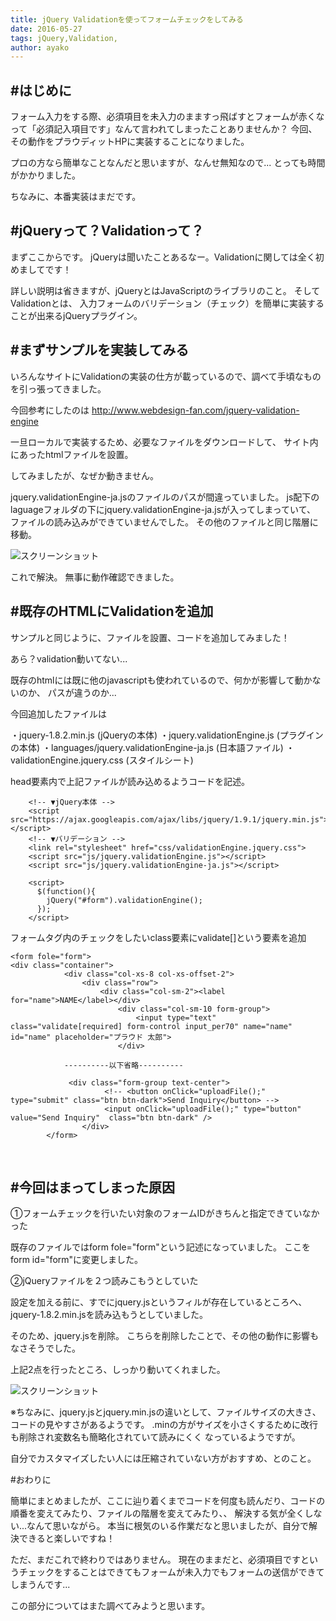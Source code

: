 ```yaml
---
title: jQuery Validationを使ってフォームチェックをしてみる
date: 2016-05-27
tags: jQuery,Validation,
author: ayako
---
```


#はじめに
---

フォーム入力をする際、必須項目を未入力のまますっ飛ばすとフォームが赤くなって「必須記入項目です」なんて言われてしまったことありませんか？
今回、その動作をプラウディットHPに実装することになりました。

プロの方なら簡単なことなんだと思いますが、なんせ無知なので...
とっても時間がかかりました。

ちなみに、本番実装はまだです。
<br>

#jQueryって？Validationって？
---

まずここからです。
jQueryは聞いたことあるなー。Validationに関しては全く初めましてです！

詳しい説明は省きますが、jQueryとはJavaScriptのライブラリのこと。
そしてValidationとは、
入力フォームのバリデーション（チェック）を簡単に実装することが出来るjQueryプラグイン。
<br>

#まずサンプルを実装してみる
---

いろんなサイトにValidationの実装の仕方が載っているので、調べて手頃なものを引っ張ってきました。

今回参考にしたのは
http://www.webdesign-fan.com/jquery-validation-engine

一旦ローカルで実装するため、必要なファイルをダウンロードして、
サイト内にあったhtmlファイルを設置。

してみましたが、なぜか動きません。

jquery.validationEngine-ja.jsのファイルのパスが間違っていました。
js配下のlaguageフォルダの下にjquery.validationEngine-ja.jsが入ってしまっていて、
ファイルの読み込みができていませんでした。
その他のファイルと同じ階層に移動。

![スクリーンショット](./2016/0527_validation/validation_test_1.png)

これで解決。
無事に動作確認できました。
<br>

#既存のHTMLにValidationを追加
---

サンプルと同じように、ファイルを設置、コードを追加してみました！

あら？validation動いてない...

既存のhtmlには既に他のjavascriptも使われているので、何かが影響して動かないのか、
パスが違うのか...

今回追加したファイルは

・jquery-1.8.2.min.js (jQueryの本体)
・jquery.validationEngine.js (プラグインの本体)
・languages/jquery.validationEngine-ja.js (日本語ファイル)
・validationEngine.jquery.css (スタイルシート)

head要素内で上記ファイルが読み込めるようコードを記述。

```
    <!-- ▼jQuery本体 -->
    <script src="https://ajax.googleapis.com/ajax/libs/jquery/1.9.1/jquery.min.js"></script>
    <!-- ▼バリデーション -->
    <link rel="stylesheet" href="css/validationEngine.jquery.css">
    <script src="js/jquery.validationEngine.js"></script>
    <script src="js/jquery.validationEngine-ja.js"></script>
    
    <script>
      $(function(){
        jQuery("#form").validationEngine();
      });
    </script>
```

フォームタグ内のチェックをしたいclass要素にvalidate[]という要素を追加

```
<form fole="form">
<div class="container">
	 		<div class="col-xs-8 col-xs-offset-2">
  				<div class="row">
   	 				<div class="col-sm-2"><label for="name">NAME</label></div>
   	 					<div class="col-sm-10 form-group">
   	   						<input type="text" class="validate[required] form-control input_per70" name="name"  id="name" placeholder="プラウド 太郎">
   	 					</div>
   	 					
   	 		----------以下省略----------

    		 <div class="form-group text-center">
               		 <!-- <button onClick="uploadFile();" type="submit" class="btn btn-dark">Send Inquiry</button> -->
                     <input onClick="uploadFile();" type="button" value="Send Inquiry"  class="btn btn-dark" />
          		</div>
   		</form>

```
<br>

#今回はまってしまった原因
---

①フォームチェックを行いたい対象のフォームIDがきちんと指定できていなかった

既存のファイルではform fole="form"という記述になっていました。
ここをform id="form"に変更しました。

②jQueryファイルを２つ読みこもうとしていた

設定を加える前に、すでにjquery.jsというフィルが存在しているところへ、
jquery-1.8.2.min.jsを読み込もうとしていました。

そのため、jquery.jsを削除。
こちらを削除したことで、その他の動作に影響もなさそうでした。

上記2点を行ったところ、しっかり動いてくれました。

![スクリーンショット](./2016/0527_validation/validation_test_2.png)

※ちなみに、jquery.jsとjquery.min.jsの違いとして、ファイルサイズの大きさ、
コードの見やすさがあるようです。
.minの方がサイズを小さくするために改行も削除され変数名も簡略化されていて読みにくく
なっているようですが。

自分でカスタマイズしたい人には圧縮されていない方がおすすめ、とのこと。
<br>

#おわりに

簡単にまとめましたが、ここに辿り着くまでコードを何度も読んだり、コードの順番を変えてみたり、ファイルの階層を変えてみたり、、
解決する気が全くしない...なんて思いながら。
本当に根気のいる作業だなと思いましたが、自分で解決できると楽しいですね！

ただ、まだこれで終わりではありません。
現在のままだと、必須項目ですというチェックをすることはできてもフォームが未入力でもフォームの送信ができてしまうんです...

この部分についてはまた調べてみようと思います。




  